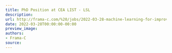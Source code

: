 ```yaml
---
title: PhD Position at CEA LIST - LSL
description:
url: http://frama-c.com/%20/jobs/2022-03-28-machine-learning-for-improving-formal-verification-of-code.html%20
date: 2022-03-28T00:00:00-00:00
preview_image:
authors:
- Frama-C
source:
---
```




